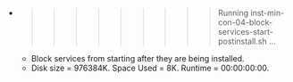 * >>>>>>>>> Running inst-min-con-04-block-services-start-postinstall.sh ...
  * Block services from starting after they are being installed.
  * Disk size = 976384K. Space Used = 8K. Runtime = 00:00:00:00.
